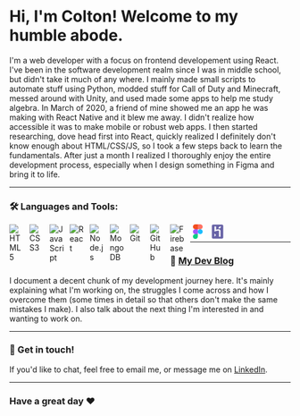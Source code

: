 # Hi, I'm Colton! Welcome to my humble abode.
I'm a web developer with a focus on frontend developement using React. I've been in the software development realm since I was in middle school, but didn't take it much of any where. I mainly made small scripts to automate stuff using Python, modded stuff for Call of Duty and Minecraft, messed around with Unity, and used made some apps to help me study algebra. In March of 2020, a friend of mine showed me an app he was making with React Native and it blew me away. I didn't realize how accessible it was to make mobile or robust web apps. I then started researching, dove head first into React, quickly realized I definitely don't know enough about HTML/CSS/JS, so I took a few steps back to learn the fundamentals. After just a month I realized I thoroughly enjoy the entire development process, especially when I design something in Figma and bring it to life.

---

### 🛠 Languages and Tools:

<img align="left" alt="HTML5" width="26px" src="https://cdn.jsdelivr.net/gh/devicons/devicon/icons/html5/html5-original.svg" style="padding-right:10px;" />
<img align="left" alt="CSS3" width="26px" src="https://cdn.jsdelivr.net/gh/devicons/devicon/icons/css3/css3-original.svg" style="padding-right:10px;" />
<img align="left" alt="JavaScript" width="26px" src="https://cdn.jsdelivr.net/gh/devicons/devicon/icons/javascript/javascript-original.svg" style="padding-right:10px;" />
<img align="left" alt="React" width="26px" src="https://cdn.jsdelivr.net/gh/devicons/devicon/icons/react/react-original.svg" style="padding-right:10px;" />
<img align="left" alt="Node.js" width="26px" src="https://cdn.jsdelivr.net/gh/devicons/devicon/icons/nodejs/nodejs-original.svg" style="padding-right:10px;" />
<img align="left" alt="MongoDB" width="26px" src="https://cdn.jsdelivr.net/gh/devicons/devicon/icons/mongodb/mongodb-original.svg" style="padding-right:10px;" />
<img align="left" alt="Git" width="26px" src="https://cdn.jsdelivr.net/gh/devicons/devicon/icons/git/git-original.svg" style="padding-right:10px;" />
<img align="left" alt="GitHub" width="26px" src="https://user-images.githubusercontent.com/3369400/139447912-e0f43f33-6d9f-45f8-be46-2df5bbc91289.png" style="padding-right:10px;" />
<img align="left" alt="Firebase" width="26px" src="https://cdn.jsdelivr.net/gh/devicons/devicon/icons/firebase/firebase-plain.svg" style="padding-right:10px" />
<img align="left" alt="Figma" width="26px" src="https://raw.githubusercontent.com/devicons/devicon/v2.15.1/icons/figma/figma-original.svg" style="padding-right:10px" />
<img align="left" alt="Heroku" width="26px" src="https://raw.githubusercontent.com/devicons/devicon/1119b9f84c0290e0f0b38982099a2bd027a48bf1/icons/heroku/heroku-plain.svg" style="padding-right:10px" />

</br>

---

### 📕 [My Dev Blog][blog]
I document a decent chunk of my development journey here. It's mainly explaining what I'm working on, the struggles I come across and how I overcome them (some times in detail so that others don't make the same mistakes I make). I also talk about the next thing I'm interested in and wanting to work on.

---

### 💬 Get in touch!
If you'd like to chat, feel free to email me, or message me on [LinkedIn][linkedin].

---

### Have a great day ❤


[website]: https://coltonleach.com
[blog]: https://coltonleach.netlify.app/
[linkedin]: https://linkedin.com/in/coltonleach
